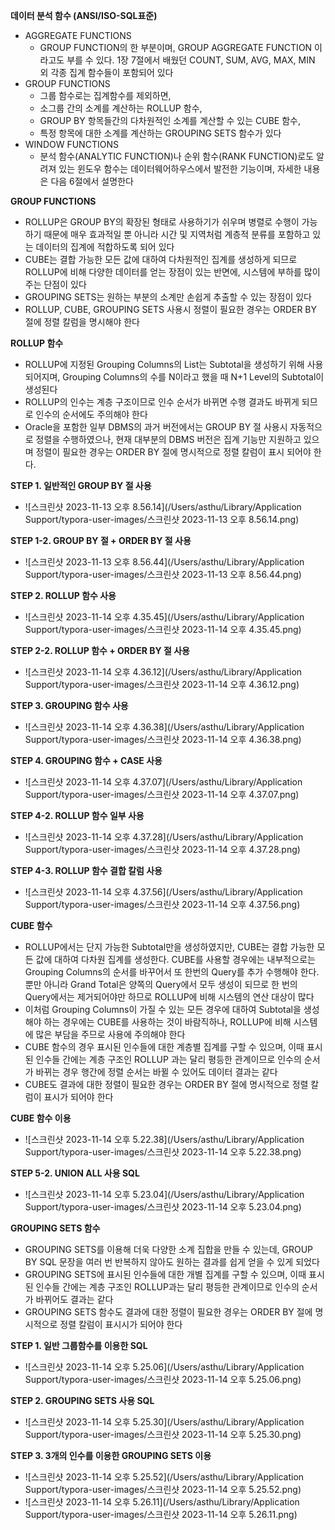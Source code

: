 **데이터 분석 함수 (ANSI/ISO-SQL표준)**

- AGGREGATE FUNCTIONS
  - GROUP FUNCTION의 한 부분이며, GROUP AGGREGATE FUNCTION 이라고도 부를 수 있다. 1장 7절에서 배웠던 COUNT, SUM, AVG, MAX, MIN 외 각종 집계 함수들이 포함되어 있다
- GROUP FUNCTIONS
  - 그룹 함수로는 집계함수를 제외하면,
  - 소그룹 간의 소계를 계산하는 ROLLUP 함수,
  - GROUP BY 항목들간의 다차원적인 소계를 계산할 수 있는 CUBE 함수,
  - 특정 항목에 대한 소계를 계산하는 GROUPING SETS 함수가 있다
- WINDOW FUNCTIONS
  - 분석 함수(ANALYTIC FUNCTION)나 순위 함수(RANK FUNCTION)로도 알려져 있는 윈도우 함수는 데이터웨어하우스에서 발전한 기능이며, 자세한 내용은 다음 6절에서 설명한다

**GROUP FUNCTIONS**

- ROLLUP은 GROUP BY의 확장된 형태로 사용하기가 쉬우며 병렬로 수행이 가능하기 때문에 매우 효과적일 뿐 아니라 시간 및 지역처럼 계층적 분류를 포함하고 있는 데이터의 집계에 적합하도록 되어 있다
- CUBE는 결합 가능한 모든 값에 대하여 다차원적인 집계를 생성하게 되므로 ROLLUP에 비해 다양한 데이터를 얻는 장점이 있는 반면에, 시스템에 부하를 많이 주는 단점이 있다
- GROUPING SETS는 원하는 부분의 소계만 손쉽게 추출할 수 있는 장점이 있다
- ROLLUP, CUBE, GROUPING SETS 사용시 정렬이 필요한 경우는 ORDER BY 절에 정렬 칼럼을 명시해야 한다

**ROLLUP 함수**

- ROLLUP에 지정된 Grouping Columns의 List는 Subtotal을 생성하기 위해 사용되어지며, Grouping Columns의 수를 N이라고 했을 때 N+1 Level의 Subtotal이 생성된다
- ROLLUP의 인수는 계층 구조이므로 인수 순서가 바뀌면 수행 결과도 바뀌게 되므로 인수의 순서에도 주의해야 한다
- Oracle을 포함한 일부 DBMS의 과거 버전에서는 GROUP BY 절 사용시 자동적으로 정렬을 수행하였으나, 현재 대부분의 DBMS 버전은 집계 기능만 지원하고 있으며 정렬이 필요한 경우는 ORDER BY 절에 명시적으로 정렬 칼럼이 표시 되어야 한다.

**STEP 1. 일반적인 GROUP BY 절 사용**

- ![스크린샷 2023-11-13 오후 8.56.14](/Users/asthu/Library/Application Support/typora-user-images/스크린샷 2023-11-13 오후 8.56.14.png)

**STEP 1-2. GROUP BY 절 + ORDER BY 절 사용**

- ![스크린샷 2023-11-13 오후 8.56.44](/Users/asthu/Library/Application Support/typora-user-images/스크린샷 2023-11-13 오후 8.56.44.png)

**STEP 2. ROLLUP 함수 사용**

- ![스크린샷 2023-11-14 오후 4.35.45](/Users/asthu/Library/Application Support/typora-user-images/스크린샷 2023-11-14 오후 4.35.45.png)

**STEP 2-2. ROLLUP 함수 + ORDER BY 절 사용**

- ![스크린샷 2023-11-14 오후 4.36.12](/Users/asthu/Library/Application Support/typora-user-images/스크린샷 2023-11-14 오후 4.36.12.png)

**STEP 3. GROUPING 함수 사용**

- ![스크린샷 2023-11-14 오후 4.36.38](/Users/asthu/Library/Application Support/typora-user-images/스크린샷 2023-11-14 오후 4.36.38.png)

**STEP 4. GROUPING 함수 + CASE 사용**

- ![스크린샷 2023-11-14 오후 4.37.07](/Users/asthu/Library/Application Support/typora-user-images/스크린샷 2023-11-14 오후 4.37.07.png)

**STEP 4-2. ROLLUP 함수 일부 사용**

- ![스크린샷 2023-11-14 오후 4.37.28](/Users/asthu/Library/Application Support/typora-user-images/스크린샷 2023-11-14 오후 4.37.28.png)

**STEP 4-3. ROLLUP 함수 결합 칼럼 사용**

- ![스크린샷 2023-11-14 오후 4.37.56](/Users/asthu/Library/Application Support/typora-user-images/스크린샷 2023-11-14 오후 4.37.56.png)

**CUBE 함수**

- ROLLUP에서는 단지 가능한 Subtotal만을 생성하였지만, CUBE는 결합 가능한 모든 값에 대하여 다차원 집계를 생성한다. CUBE를 사용할 경우에는 내부적으로는 Grouping Columns의 순서를 바꾸어서 또 한번의 Query를 추가 수행해야 한다. 뿐만 아니라 Grand Total은 양쪽의 Query에서 모두 생성이 되므로 한 번의 Query에서는 제거되어야만 하므로 ROLLUP에 비해 시스템의 연산 대상이 많다
- 이처럼 Grouping Columns이 가질 수 있는 모든 경우에 대하여 Subtotal을 생성해야 하는 경우에는 CUBE를 사용하는 것이 바람직하나, ROLLUP에 비해 시스템에 많은 부담을 주므로 사용에 주의해야 한다
- CUBE 함수의 경우 표시된 인수들에 대한 계층별 집계를 구할 수 있으며, 이때 표시된 인수들 간에는 계층 구조인 ROLLUP 과는 달리 평등한 관계이므로 인수의 순서가 바뀌는 경우 행간에 정렬 순서는 바뀔 수 있어도 데이터 결과는 같다
- CUBE도 결과에 대한 정렬이 필요한 경우는 ORDER BY 절에 명시적으로 정렬 칼럼이 표시가 되어야 한다

**CUBE 함수 이용**

- ![스크린샷 2023-11-14 오후 5.22.38](/Users/asthu/Library/Application Support/typora-user-images/스크린샷 2023-11-14 오후 5.22.38.png)

**STEP 5-2. UNION ALL 사용 SQL**

- ![스크린샷 2023-11-14 오후 5.23.04](/Users/asthu/Library/Application Support/typora-user-images/스크린샷 2023-11-14 오후 5.23.04.png)

**GROUPING SETS 함수**

- GROUPING SETS를 이용해 더욱 다양한 소계 집합을 만들 수 있는데, GROUP BY SQL 문장을 여러 번 반복하지 않아도 원하는 결과를 쉽게 얻을 수 있게 되었다
- GROUPING SETS에 표시된 인수들에 대한 개별 집계를 구할 수 있으며, 이때 표시된 인수들 간에는 계층 구조인 ROLLUP과는 달리 평등한 관계이므로 인수의 순서가 바뀌어도 결과는 같다
- GROUPING SETS 함수도 결과에 대한 정렬이 필요한 경우는 ORDER BY 절에 명시적으로 정렬 칼럼이 표시시가 되어야 한다

**STEP 1. 일반 그룹함수를 이용한 SQL**

- ![스크린샷 2023-11-14 오후 5.25.06](/Users/asthu/Library/Application Support/typora-user-images/스크린샷 2023-11-14 오후 5.25.06.png)

**STEP 2. GROUPING SETS 사용 SQL**

- ![스크린샷 2023-11-14 오후 5.25.30](/Users/asthu/Library/Application Support/typora-user-images/스크린샷 2023-11-14 오후 5.25.30.png)

**STEP 3. 3개의 인수를 이용한 GROUPING SETS 이용**

- ![스크린샷 2023-11-14 오후 5.25.52](/Users/asthu/Library/Application Support/typora-user-images/스크린샷 2023-11-14 오후 5.25.52.png)
- ![스크린샷 2023-11-14 오후 5.26.11](/Users/asthu/Library/Application Support/typora-user-images/스크린샷 2023-11-14 오후 5.26.11.png)



